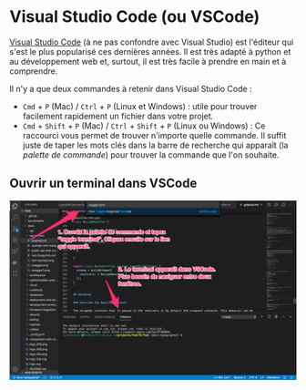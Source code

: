 # Visual Studio Code (ou VSCode)

[Visual Studio Code](https://code.visualstudio.com/) (à ne pas confondre avec Visual Studio) est l'éditeur qui s'est le plus popularisé ces dernières années. Il est très adapté à python et au développement web et, surtout, il est très facile à prendre en main et à comprendre.

Il n'y a que deux commandes à retenir dans Visual Studio Code :

- `Cmd` + `P` (Mac) / `Ctrl` + `P` (Linux et Windows) : utile pour trouver facilement rapidement un fichier dans votre projet.
- `Cmd` + `Shift` + `P` (Mac) / `Ctrl` + `Shift` + `P` (Linux ou Windows) : Ce raccourci vous permet de trouver n'importe quelle commande. Il suffit juste de taper les mots clés dans la barre de recherche qui apparaît (la *palette de commande*) pour trouver la commande que l'on souhaite.

## Ouvrir un terminal dans VSCode

![Ouvrir un terminal dans VSCode](./assets/vscode-toggle-terminal.png)
